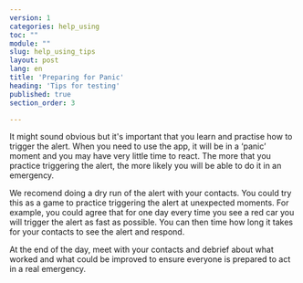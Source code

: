 ```yaml
---
version: 1
categories: help_using
toc: ""
module: ""
slug: help_using_tips
layout: post
lang: en
title: 'Preparing for Panic'
heading: 'Tips for testing'
published: true
section_order: 3

---
```


It might sound obvious but it's important that you learn and practise how to trigger the alert. When you need to use the app, it will be in a ‘panic’ moment and you may have very little time to react. The more that you practice triggering the alert, the more likely you will be able to do it in an emergency. 

We recomend doing a dry run of the alert with your contacts. You could try this as a game to practice triggering the alert at unexpected moments. For example, you could agree that for one day every time you see a red car you will trigger the alert as fast as possible. You can then time how long it takes for your contacts to see the alert and respond. 

At the end of the day, meet with your contacts and debrief about what worked and what could be improved to ensure everyone is prepared to act in a real emergency.